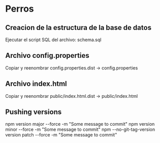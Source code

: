 # Perros

## Creacion de la estructura de la base de datos
Ejecutar el script SQL del archivo: schema.sql

## Archivo config.properties
Copiar y reenombrar config.properties.dist -> config.properties

## Archivo index.html
Copiar y reenombrar public/index.html.dist -> public/index.html

## Pushing versions
npm version major --force -m "Some message to commit"
npm version minor --force -m "Some message to commit"
npm --no-git-tag-version version patch --force -m "Some message to commit"
